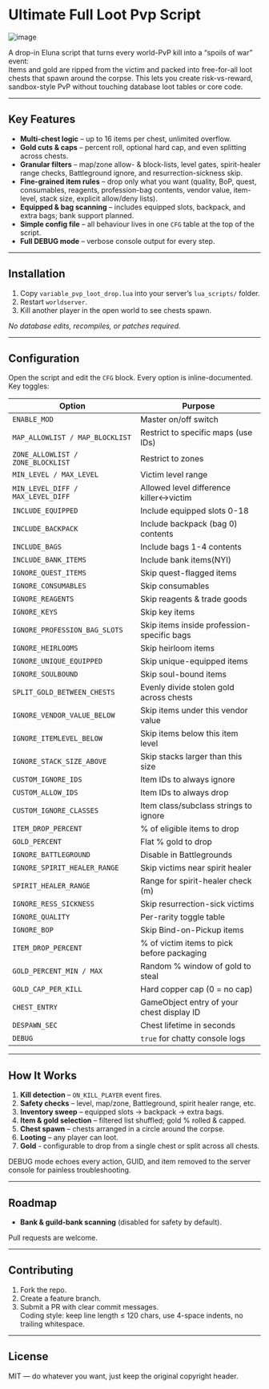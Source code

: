 # Ultimate Full Loot Pvp Script
![image](https://github.com/user-attachments/assets/ddf31b9d-af38-48e3-94b8-e0f8a5e1aa8c)

A drop-in Eluna script that turns every world-PvP kill into a “spoils of war” event:  
Items and gold are ripped from the victim and packed into free-for-all loot chests that spawn around the corpse. This lets you create risk-vs-reward, sandbox-style PvP without touching database loot tables or core code.

---

## Key Features
* **Multi-chest logic** – up to 16 items per chest, unlimited overflow.  
* **Gold cuts & caps** – percent roll, optional hard cap, and even splitting across chests.  
* **Granular filters** – map/zone allow- & block-lists, level gates, spirit-healer range checks, Battleground ignore, and resurrection-sickness skip.  
* **Fine-grained item rules** – drop only what you want (quality, BoP, quest, consumables, reagents, profession-bag contents, vendor value, item-level, stack size, explicit allow/deny lists).  
* **Equipped & bag scanning** – includes equipped slots, backpack, and extra bags; bank support planned.  
* **Simple config file** – all behaviour lives in one `CFG` table at the top of the script.  
* **Full DEBUG mode** – verbose console output for every step.

---

## Installation
1. Copy `variable_pvp_loot_drop.lua` into your server’s `lua_scripts/` folder.  
2. Restart `worldserver`.  
3. Kill another player in the open world to see chests spawn.

_No database edits, recompiles, or patches required._

---

## Configuration
Open the script and edit the `CFG` block. Every option is inline-documented. Key toggles:  

| Option | Purpose |
|--------|---------|
| `ENABLE_MOD` | Master on/off switch |
| `MAP_ALLOWLIST / MAP_BLOCKLIST` | Restrict to specific maps (use IDs) |
| `ZONE_ALLOWLIST / ZONE_BLOCKLIST` | Restrict to zones |
| `MIN_LEVEL / MAX_LEVEL` | Victim level range |
| `MIN_LEVEL_DIFF / MAX_LEVEL_DIFF` | 	Allowed level difference killer↔victim |
| `INCLUDE_EQUIPPED` | 	Include equipped slots 0-18 |
| `INCLUDE_BACKPACK` | Include backpack (bag 0) contents |
| `INCLUDE_BAGS` | Include bags 1-4 contents |
| `INCLUDE_BANK_ITEMS` | Include bank items(NYI) |
| `IGNORE_QUEST_ITEMS` | Skip quest-flagged items |
| `IGNORE_CONSUMABLES` | Skip consumables |
| `IGNORE_REAGENTS` | Skip reagents & trade goods |
| `IGNORE_KEYS` | Skip key items |
| `IGNORE_PROFESSION_BAG_SLOTS` | Skip items inside profession-specific bags |
| `IGNORE_HEIRLOOMS` | Skip heirloom items |
| `IGNORE_UNIQUE_EQUIPPED` | Skip unique-equipped items  |
| `IGNORE_SOULBOUND` | Skip soul-bound items |
| `SPLIT_GOLD_BETWEEN_CHESTS` | Evenly divide stolen gold across chests |
| `IGNORE_VENDOR_VALUE_BELOW` | Skip items under this vendor value |
| `IGNORE_ITEMLEVEL_BELOW` | 	Skip items below this item level |
| `IGNORE_STACK_SIZE_ABOVE` | Skip stacks larger than this size |
| `CUSTOM_IGNORE_IDS` | 	Item IDs to always ignore |
| `CUSTOM_ALLOW_IDS` | Item IDs to always drop |
| `CUSTOM_IGNORE_CLASSES` | Item class/subclass strings to ignore |
| `ITEM_DROP_PERCENT` | % of eligible items to drop |
| `GOLD_PERCENT` | Flat % gold to drop |
| `IGNORE_BATTLEGROUND` | 	Disable in Battlegrounds |
| `IGNORE_SPIRIT_HEALER_RANGE` | 	Skip victims near spirit healer |
| `SPIRIT_HEALER_RANGE` | 	Range for spirit-healer check (m) |
| `IGNORE_RESS_SICKNESS` | Skip resurrection-sick victims |
| `IGNORE_QUALITY` | Per-rarity toggle table |
| `IGNORE_BOP` | Skip Bind-on-Pickup items |
| `ITEM_DROP_PERCENT` | % of victim items to pick before packaging |
| `GOLD_PERCENT_MIN / MAX` | Random % window of gold to steal |
| `GOLD_CAP_PER_KILL` | Hard copper cap (0 = no cap) |
| `CHEST_ENTRY` | GameObject entry of your chest display ID |
| `DESPAWN_SEC` | Chest lifetime in seconds |
| `DEBUG` | `true` for chatty console logs |


---

## How It Works
1. **Kill detection** – `ON_KILL_PLAYER` event fires.  
2. **Safety checks** – level, map/zone, Battleground, spirit healer range, etc.  
3. **Inventory sweep** – equipped slots → backpack → extra bags.  
4. **Item & gold selection** – filtered list shuffled; gold % rolled & capped.  
5. **Chest spawn** – chests arranged in a circle around the corpse.  
6. **Looting** – any player can loot.
7. **Gold** - configurable to drop from a single chest or split across all chests.

DEBUG mode echoes every action, GUID, and item removed to the server console for painless troubleshooting.

---

## Roadmap
* **Bank & guild-bank scanning** (disabled for safety by default).  

Pull requests are welcome.

---

## Contributing
1. Fork the repo.  
2. Create a feature branch.  
3. Submit a PR with clear commit messages.  
Coding style: keep line length ≤ 120 chars, use 4-space indents, no trailing whitespace.

---

## License
MIT — do whatever you want, just keep the original copyright header.

